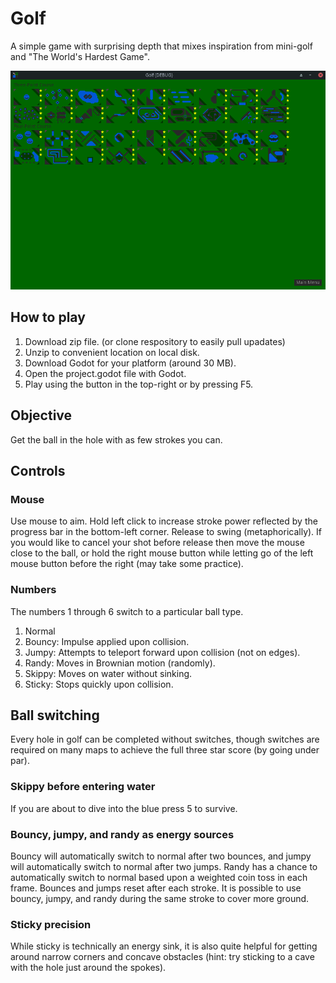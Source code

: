 # Golf
A simple game with surprising depth that mixes inspiration from mini-golf and "The World's Hardest Game".

![Course Selection](https://github.com/daylenjbonner/golf/blob/main/Assets/CourseSelect.png?raw=true)

## How to play
1. Download zip file. (or clone respository to easily pull upadates)
2. Unzip to convenient location on local disk.
3. Download Godot for your platform (around 30 MB).
4. Open the project.godot file with Godot.
5. Play using the button in the top-right or by pressing F5.

## Objective
Get the ball in the hole with as few strokes you can.

## Controls

### Mouse
Use mouse to aim. Hold left click to increase stroke power reflected by the progress bar in the bottom-left corner. Release to swing (metaphorically). If you would like to cancel your shot before release then move the mouse close to the ball, or hold the right mouse button while letting go of the left mouse button before the right (may take some practice). 

### Numbers
The numbers 1 through 6 switch to a particular ball type.
1. Normal
2. Bouncy: Impulse applied upon collision.
3. Jumpy: Attempts to teleport forward upon collision (not on edges).
4. Randy: Moves in Brownian motion (randomly).
5. Skippy: Moves on water without sinking.
6. Sticky: Stops quickly upon collision.

## Ball switching
Every hole in golf can be completed without switches, though switches are required on many maps to achieve the full three star score (by going under par).

### Skippy before entering water
If you are about to dive into the blue press 5 to survive.

### Bouncy, jumpy, and randy as energy sources
Bouncy will automatically switch to normal after two bounces, and jumpy will automatically switch to normal after two jumps. Randy has a chance to automatically switch to normal based upon a weighted coin toss in each frame. Bounces and jumps reset after each stroke. It is possible to use bouncy, jumpy, and randy during the same stroke to cover more ground.

### Sticky precision
While sticky is technically an energy sink, it is also quite helpful for getting around narrow corners and concave obstacles (hint: try sticking to a cave with the hole just around the spokes).
